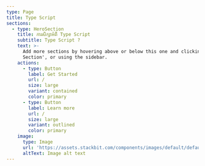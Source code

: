 ```yaml
---
type: Page
title: Type Script
sections:
  - type: HeroSection
    title: ការសិក្សាអំពី Type Script
    subtitle: Type Script ?
    text: >-
      Add more sections by hovering above or below this one and clicking '+ Add
      Section', or using the sidebar.
    actions:
      - type: Button
        label: Get Started
        url: /
        size: large
        variant: contained
        color: primary
      - type: Button
        label: Learn more
        url: /
        size: large
        variant: outlined
        color: primary
    image:
      type: Image
      url: 'https://assets.stackbit.com/components/images/default/default-image.png'
      altText: Image alt text
---
```

